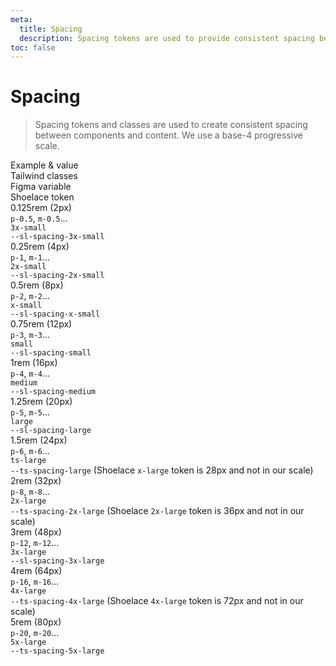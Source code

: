 ```yaml
---
meta:
  title: Spacing
  description: Spacing tokens are used to provide consistent spacing between content in your app.
toc: false
---
```


# Spacing

> Spacing tokens and classes are used to create consistent spacing between components and content. We use a base-4 progressive scale.

<sl-card class="token-style" style="margin-top: var(--ts-spacing-2x-large);">
  <div slot="header" class="token-style--header">
    <div>Example &amp; value</div>
    <div>Tailwind classes</div>
    <div>Figma variable</div>
    <div>Shoelace token</div>
  </div>
  <div class="token-style">
    <div><div class="spacing-demo" style="width: var(--sl-spacing-3x-small); height: var(--sl-spacing-3x-small); margin-bottom: var(--sl-spacing-x-small);"></div>
    <span style="font-weight: var(--ts-font-semibold);">0.125rem (2px)</span></div>
    <div><code>p-0.5</code>, <code>m-0.5</code>...</div>
    <div><code>3x-small</code></div>
    <div><code>--sl-spacing-3x-small</code></div>
  </div>
  <div class="token-style">
    <div><div class="spacing-demo" style="width: var(--sl-spacing-2x-small); height: var(--sl-spacing-2x-small); margin-bottom: var(--sl-spacing-x-small);"></div>
    <span style="font-weight: var(--ts-font-semibold);">0.25rem (4px)</span></div>
    <div><code>p-1</code>, <code>m-1</code>...</div>
    <div><code>2x-small</code></div>
    <div><code>--sl-spacing-2x-small</code></div>
  </div>
  <div class="token-style">
    <div><div class="spacing-demo" style="width: var(--sl-spacing-x-small); height: var(--sl-spacing-x-small); margin-bottom: var(--sl-spacing-x-small);"></div>
    <span style="font-weight: var(--ts-font-semibold);">0.5rem (8px)</span></div>
    <div><code>p-2</code>, <code>m-2</code>...</div>
    <div><code>x-small</code></div>
    <div><code>--sl-spacing-x-small</code></div>
  </div>
  <div class="token-style">
    <div><div class="spacing-demo" style="width: var(--sl-spacing-small); height: var(--sl-spacing-small); margin-bottom: var(--sl-spacing-x-small);"></div>
    <span style="font-weight: var(--ts-font-semibold);">0.75rem (12px)</span></div>
    <div><code>p-3</code>, <code>m-3</code>...</div>
    <div><code>small</code></div>
    <div><code>--sl-spacing-small</code></div>
  </div>
  <div class="token-style">
    <div><div class="spacing-demo" style="width: var(--sl-spacing-medium); height: var(--sl-spacing-medium); margin-bottom: var(--sl-spacing-x-small);"></div>
    <span style="font-weight: var(--ts-font-semibold);">1rem (16px)</span></div>
    <div><code>p-4</code>, <code>m-4</code>...</div>
    <div><code>medium</code></div>
    <div><code>--sl-spacing-medium</code></div>
  </div>
  <div class="token-style">
    <div><div class="spacing-demo" style="width: var(--sl-spacing-large); height: var(--sl-spacing-large); margin-bottom: var(--sl-spacing-x-small);"></div>
    <span style="font-weight: var(--ts-font-semibold);">1.25rem (20px)</span></div>
    <div><code>p-5</code>, <code>m-5</code>...</div>
    <div><code>large</code></div>
    <div><code>--sl-spacing-large</code></div>
  </div>
  <div class="token-style">
    <div><div class="spacing-demo" style="width: var(--ts-spacing-large); height: var(--ts-spacing-large); margin-bottom: var(--sl-spacing-x-small);"></div>
    <span style="font-weight: var(--ts-font-semibold);">1.5rem (24px)</span></div>
    <div><code>p-6</code>, <code>m-6</code>...</div>
    <div><code>ts-large</code></div>
    <div><code>--ts-spacing-large</code> (Shoelace <code>x-large</code> token is 28px and not in our scale)</div>
  </div>
  <div class="token-style">
    <div><div class="spacing-demo" style="width: var(--ts-spacing-2x-large); height: var(--ts-spacing-2x-large); margin-bottom: var(--sl-spacing-x-small);"></div>
    <span style="font-weight: var(--ts-font-semibold);">2rem (32px)</span></div>
    <div><code>p-8</code>, <code>m-8</code>...</div>
    <div><code>2x-large</code></div>
    <div><code>--ts-spacing-2x-large</code> (Shoelace <code>2x-large</code> token is 36px and not in our scale)</div>
  </div>
  <div class="token-style">
    <div><div class="spacing-demo" style="width: var(--sl-spacing-3x-large); height: var(--sl-spacing-3x-large); margin-bottom: var(--sl-spacing-x-small);"></div>
    <span style="font-weight: var(--ts-font-semibold);">3rem (48px)</span></div>
    <div><code>p-12</code>, <code>m-12</code>...</div>
    <div><code>3x-large</code></div>
    <div><code>--sl-spacing-3x-large</code></div>
  </div>
  <div class="token-style">
    <div><div class="spacing-demo" style="width: var(--ts-spacing-4x-large); height: var(--ts-spacing-4x-large); margin-bottom: var(--sl-spacing-x-small);"></div>
    <span style="font-weight: var(--ts-font-semibold);">4rem (64px)</span></div>
    <div><code>p-16</code>, <code>m-16</code>...</div>
    <div><code>4x-large</code></div>
    <div><code>--ts-spacing-4x-large</code> (Shoelace <code>4x-large</code> token is 72px and not in our scale)</div>
  </div>
  <div class="token-style">
    <div><div class="spacing-demo" style="width: var(--ts-spacing-5x-large); height: var(--ts-spacing-5x-large); margin-bottom: var(--sl-spacing-x-small);"></div>
    <span style="font-weight: var(--ts-font-semibold);">5rem (80px)</span></div>
    <div><code>p-20</code>, <code>m-20</code>...</div>
    <div><code>5x-large</code></div>
    <div><code>--ts-spacing-5x-large</code></div>
  </div>
</sl-card>
